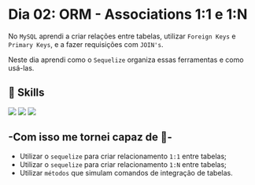 # Dia 02: ORM - Associations 1:1 e 1:N

No `MySQL`  aprendi a criar relações entre tabelas, utilizar `Foreign Keys` e `Primary Keys`, e a fazer requisições com `JOIN's`.

Neste dia aprendi como o `Sequelize` organiza essas ferramentas e como usá-las.

## 🚀 Skills

<img src='https://img.shields.io/badge/sequelize-323330?style=for-the-badge&logo=sequelize&logoColor=blue'
/>
<img src='https://img.shields.io/badge/MySQL-005C84?style=for-the-badge&logo=mysql&logoColor=white'
/>
<img src='https://img.shields.io/badge/Node.js-43853D?style=for-the-badge&logo=node.js&logoColor=white'
/>

## -Com isso me tornei capaz de 📝-

- Utilizar o `sequelize` para criar relacionamento `1:1` entre tabelas;
- Utilizar o `sequelize` para criar relacionamento `1:N` entre tabelas;
- Utilizar `métodos` que simulam comandos de integração de tabelas.
